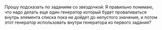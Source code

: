 Прошу подсказать по заданиям со звездочкой: 
Я правильно понимаю, что надо делать еще один генератор который будет проваливаться внутрь элемента списка пока не дойдет до непустого значения, и потом этот генератор использовать внутри генератора из первого задания?
